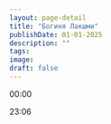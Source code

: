 ```yaml
---
layout: page-detail
title: "Богиня Лакшми"
publishDate: 01-01-2025
description: ""
tags:
image:
draft: false
---
```


00:00 

23:06 

  
